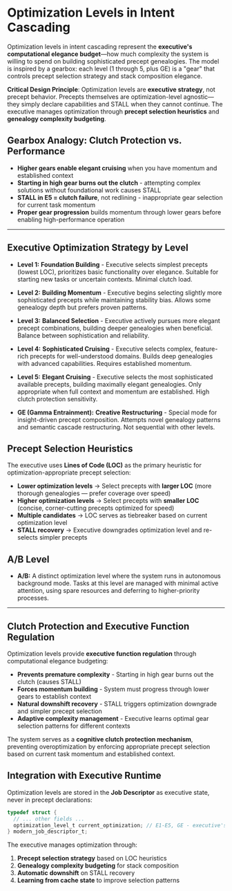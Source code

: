 # Optimization Levels in Intent Cascading

Optimization levels in intent cascading represent the **executive's computational elegance budget**—how much complexity the system is willing to spend on building sophisticated precept genealogies. The model is inspired by a gearbox: each level (1 through 5, plus GE) is a "gear" that controls precept selection strategy and stack composition elegance.

**Critical Design Principle**: Optimization levels are **executive strategy**, not precept behavior. Precepts themselves are optimization-level agnostic—they simply declare capabilities and STALL when they cannot continue. The executive manages optimization through **precept selection heuristics** and **genealogy complexity budgeting**.

## Gearbox Analogy: Clutch Protection vs. Performance

- **Higher gears enable elegant cruising** when you have momentum and established context
- **Starting in high gear burns out the clutch** - attempting complex solutions without foundational work causes STALL
- **STALL in E5 = clutch failure**, not redlining - inappropriate gear selection for current task momentum
- **Proper gear progression** builds momentum through lower gears before enabling high-performance operation

---


## Executive Optimization Strategy by Level

- **Level 1:** **Foundation Building** - Executive selects simplest precepts (lowest LOC), prioritizes basic functionality over elegance. Suitable for starting new tasks or uncertain contexts. Minimal clutch load.

- **Level 2:** **Building Momentum** - Executive begins selecting slightly more sophisticated precepts while maintaining stability bias. Allows some genealogy depth but prefers proven patterns.

- **Level 3:** **Balanced Selection** - Executive actively pursues more elegant precept combinations, building deeper genealogies when beneficial. Balance between sophistication and reliability.

- **Level 4:** **Sophisticated Cruising** - Executive selects complex, feature-rich precepts for well-understood domains. Builds deep genealogies with advanced capabilities. Requires established momentum.

- **Level 5:** **Elegant Cruising** - Executive selects the most sophisticated available precepts, building maximally elegant genealogies. Only appropriate when full context and momentum are established. High clutch protection sensitivity.

- **GE (Gamma Entrainment):** **Creative Restructuring** - Special mode for insight-driven precept composition. Attempts novel genealogy patterns and semantic cascade restructuring. Not sequential with other levels.

## Precept Selection Heuristics

The executive uses **Lines of Code (LOC)** as the primary heuristic for optimization-appropriate precept selection:

- **Lower optimization levels** → Select precepts with **larger LOC** (more thorough genealogies — prefer coverage over speed)
- **Higher optimization levels** → Select precepts with **smaller LOC** (concise, corner-cutting precepts optimized for speed)
- **Multiple candidates** → LOC serves as tiebreaker based on current optimization level
- **STALL recovery** → Executive downgrades optimization level and re-selects simpler precepts



## A/B Level
- **A/B:** A distinct optimization level where the system runs in autonomous background mode. Tasks at this level are managed with minimal active attention, using spare resources and deferring to higher-priority processes. 

---

## Clutch Protection and Executive Function Regulation

Optimization levels provide **executive function regulation** through computational elegance budgeting:

- **Prevents premature complexity** - Starting in high gear burns out the clutch (causes STALL)
- **Forces momentum building** - System must progress through lower gears to establish context
- **Natural downshift recovery** - STALL triggers optimization downgrade and simpler precept selection
- **Adaptive complexity management** - Executive learns optimal gear selection patterns for different contexts

The system serves as a **cognitive clutch protection mechanism**, preventing overoptimization by enforcing appropriate precept selection based on current task momentum and established context.

## Integration with Executive Runtime

Optimization levels are stored in the **Job Descriptor** as executive state, never in precept declarations:

```c
typedef struct {
  // ... other fields ...
  optimization_level_t current_optimization; // E1-E5, GE - executive's current gear
} modern_job_descriptor_t;
```

The executive manages optimization through:
1. **Precept selection strategy** based on LOC heuristics
2. **Genealogy complexity budgeting** for stack composition  
3. **Automatic downshift** on STALL recovery
4. **Learning from cache state** to improve selection patterns
